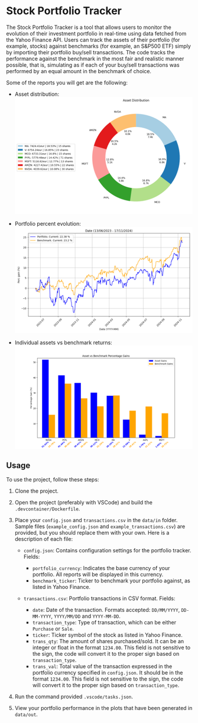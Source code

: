 # Stock Portfolio Tracker

The Stock Portfolio Tracker is a tool that allows users to monitor the evolution of their investment portfolio in real-time using data fetched from the Yahoo Finance API. Users can track the assets of their portfolio (for example, stocks) against benchmarks (for example, an S&P500 ETF) simply by importing their portfolio buy/sell transactions. The code tracks the performance against the benchmark in the most fair and realistic manner possible, that is, simulating as if each of your buy/sell transactions was performed by an equal amount in the benchmark of choice.

Some of the reports you will get are the following:

* Asset distribution:
![Alt text](images/asset_distribution.png)

* Portfolio percent evolution:
![Alt text](images/portfolio_perc_gain_evolution.png)

* Individual assets vs benchmark returns:
![Alt text](images/assets_vs_benchmark.png)

## Usage

To use the project, follow these steps:

1. Clone the project.

2. Open the project (preferably with VSCode) and build the `.devcontainer/Dockerfile`.

3. Place your `config.json` and `transactions.csv` in the `data/in` folder. Sample files (`example_config.json` and `example_transactions.csv`) are provided, but you should replace them with your own. Here is a description of each file:
   - `config.json`: Contains configuration settings for the portfolio tracker. Fields:
     - `portfolio_currency`: Indicates the base currency of your portfolio. All reports will be displayed in this currency.
     - `benchmark_ticker`: Ticker to benchmark your portfolio against, as listed in Yahoo Finance.
   
   - `transactions.csv`: Portfolio transactions in CSV format. Fields:
     - `date`: Date of the transaction. Formats accepted: `DD/MM/YYYY`, `DD-MM-YYYY`, `YYYY/MM/DD` and `YYYY-MM-DD`.
     - `transaction_type`: Type of transaction, which can be either `Purchase` or `Sale`.
     - `ticker`: Ticker symbol of the stock as listed in Yahoo Finance.
     - `trans_qty`: The amount of shares purchased/sold. It can be an integer or float in the format `1234.00`. This field is not sensitive to the sign, the code will convert it to the proper sign based on `transaction_type`.
     - `trans_val`: Total value of the transaction expressed in the portfolio currency specified in `config.json`. It should be in the format `1234.00`. This field is not sensitive to the sign, the code will convert it to the proper sign based on `transaction_type`.

4. Run the command provided `.vscode/tasks.json`.

5. View your portfolio performance in the plots that have been generated in `data/out`.
